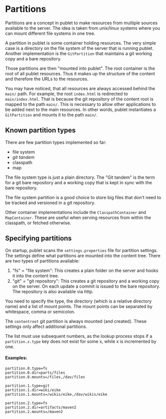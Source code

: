 # Partitions

Partitions are a concept in publet to make resources from multiple sources
available to the server. The idea is taken from unix/linux systems where you
can mount different file systems in one tree.

A partition in publet is some container holding resources. The very simple
case is a directory on the file system of the server that is running publet.
Another implementation is the `GitPartition` that maintains a git working copy
and a bare repository.

Those partitions are then "mounted into publet". The root container is the
root of all publet resources. Thus it makes up the structure of the content
and therefore the URLs to the resources.

You may have noticed, that all resources are always accessed behind the
`main/` path. For example, the root `index.html` is redirected to
`main/index.html`. That is because the git repository of the content root is
mapped to the path `main/`. This is necessary to allow other applications to
be added next to the main resources. In other words, publet instantiates a
`GitPartition` and mounts it to the path `main/`.

## Known partition types

There are few partition types implemented so far:

* file system
* _git tandem_
* classpath
* map

The file system type is just a plain directory. The "Git tandem" is the term
for a git bare repository and a working copy that is kept in sync with the
bare repository.

The file system partition is a good choice to store big files that don't need
to be tracked and versioned in a git repository.

Other container implementations include the `ClasspathContainer` and
`MapContainer`. These are useful when serving resources from within the
classpath, or fetched otherwise.


## Specifying partitions

On startup, publet scans the `settings.properties` file for partition
settings. The settings define what partitions are mounted into the content
tree. There are two types of partitions available:

1. "fs" = "file system": This creates a plain folder on the
   server and hooks it into the content tree.
2. "git" = "git repository": This creates a git repository
   and a working copy on the server. On each update a commit
   is issued to the bare repository. The repository is also
   available via http.

You need to specify the type, the directory (which is a relative
directory name) and a list of mount points. The mount points can
be separated by whitespace, comma or semicolon.

The `contentroot` git partition is always mounted (and created).
These settings only affect additional partitions.

The list must use subsequent numbers, as the lookup process
stops if a `partition.x.type` key does not exist for some x,
while x is incremented by one.

#### Examples:

    partition.0.type=fs
    partition.0.dir=parts/files
    partition.0.mounts=/files,/dav/files

    partition.1.type=git
    partition.1.dir=wiki/eike
    partition.1.mounts=/wikis/eike,/dav/wikis/eike

    partition.2.type=fs
    partition.2.dir=artifacts/maven2
    partition.2.mounts=/maven2
